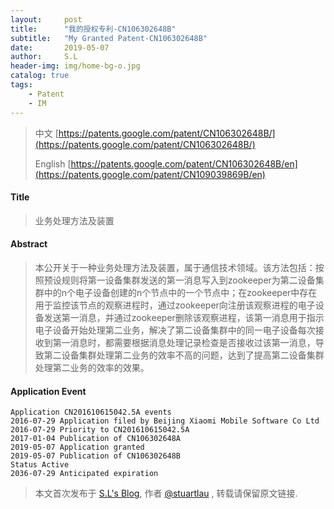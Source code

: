 ```yaml
---
layout:     post
title:      "我的授权专利-CN106302648B"
subtitle:   "My Granted Patent-CN106302648B"
date:       2019-05-07
author:     S.L
header-img: img/home-bg-o.jpg
catalog: true
tags:
    - Patent
    - IM
---
```

> 中文 [https://patents.google.com/patent/CN106302648B/](https://patents.google.com/patent/CN106302648B/)
>
> English [https://patents.google.com/patent/CN106302648B/en](https://patents.google.com/patent/CN109039869B/en)

#### Title
> 业务处理方法及装置



#### Abstract
> 本公开关于一种业务处理方法及装置，属于通信技术领域。该方法包括：按照预设规则将第一设备集群发送的第一消息写入到zookeeper为第二设备集群中的n个电子设备创建的n个节点中的一个节点中；在zookeeper中存在用于监控该节点的观察进程时，通过zookeeper向注册该观察进程的电子设备发送第一消息，并通过zookeeper删除该观察进程，该第一消息用于指示电子设备开始处理第二业务，解决了第二设备集群中的同一电子设备每次接收到第一消息时，都需要根据消息处理记录检查是否接收过该第一消息，导致第二设备集群处理第二业务的效率不高的问题，达到了提高第二设备集群处理第二业务的效率的效果。




#### Application Event
```
Application CN201610615042.5A events 
2016-07-29 Application filed by Beijing Xiaomi Mobile Software Co Ltd
2016-07-29 Priority to CN201610615042.5A
2017-01-04 Publication of CN106302648A
2019-05-07 Application granted
2019-05-07 Publication of CN106302648B
Status Active
2036-07-29 Anticipated expiration
```
> 本文首次发布于 [S.L's Blog](http://elsef.com), 作者 [@stuartlau](http://github.com/stuartlau) ,
转载请保留原文链接.
